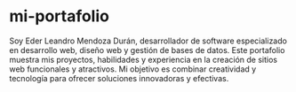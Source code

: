 # mi-portafolio
Soy Eder Leandro Mendoza Durán, desarrollador de software especializado en desarrollo web, diseño web y gestión de bases de datos. Este portafolio muestra mis proyectos, habilidades y experiencia en la creación de sitios web funcionales y atractivos. Mi objetivo es combinar creatividad y tecnología para ofrecer soluciones innovadoras y efectivas.
